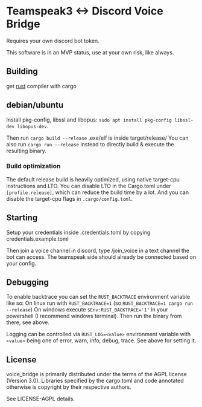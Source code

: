 # Teamspeak3 <-> Discord Voice Bridge

Requires your own discord bot token.

This software is in an MVP status, use at your own risk, like always.

## Building
get [rust](https://rust-lang.org) compiler with cargo

## debian/ubuntu

Install pkg-config, libssl and libopus: `sudo apt install pkg-config libssl-dev libopus-dev`.

Then run `cargo build --release`
.exe/elf is inside target/release/
You can also run `cargo run --release` instead to directly build & execute the resulting binary.

### Build optimization

The default release build is heavily optimized, using native target-cpu instructions and LTO. You can disable LTO in the Cargo.toml under `[profile.release]`, which can reduce the build time by a lot. And you can disable the target-cpu flags in `.cargo/config.toml`.

## Starting
Setup your credentials inside .credentials.toml by copying credentials.example.toml

Then join a voice channel in discord, type /join_voice in a text channel the bot can access. The teamspeak side should already be connected based on your config.

## Debugging

To enable backtrace you can set the `RUST_BACKTRACE` environment variable like so:
On linux run with `RUST_BACKTRACE=1` (so `RUST_BACKTRACE=1 cargo run --release`)
On windows execute `$Env:RUST_BACKTRACE='1'` in your powershell (I recommend windows terminal). Then run the binary from there, see above.

Logging can be controlled via `RUST_LOG=<value>` environment variable with `<value>` being one of error, warn, info, debug, trace. See above for setting it.

## License

voice_bridge is primarily distributed under the terms of the AGPL license (Version 3.0). Libraries specified by the cargo.toml and code annotated otherwise is copyright by their respective authors.

See LICENSE-AGPL details.
